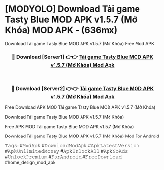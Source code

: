 # [MODYOLO] Download Tải game Tasty Blue MOD APK v1.5.7 (Mở Khóa) MOD APK - (636mx)
Download Tải game Tasty Blue MOD APK v1.5.7 (Mở Khóa) Free Mod APK

<div align="center">
<h3>🔴 Download [Server1] 👉👉 <a href="https://apk-comot.site?title=Tải_game_Tasty_Blue_MOD_APK_v1.5.7_(Mở_Khóa)">Tải game Tasty Blue MOD APK v1.5.7 (Mở Khóa) Mod Apk</a></h3><br>

<h3>🔴 Download [Server2] 👉👉 <a href="https://apk-comot.site?title=Tải_game_Tasty_Blue_MOD_APK_v1.5.7_(Mở_Khóa)">Tải game Tasty Blue MOD APK v1.5.7 (Mở Khóa) Mod Apk</a></h3>
</div>


Free Download APK MOD Tải game Tasty Blue MOD APK v1.5.7 (Mở Khóa)

Download Tải game Tasty Blue MOD APK v1.5.7 (Mở Khóa) 

Free APK MOD Tải game Tasty Blue MOD APK v1.5.7 (Mở Khóa) 

Download Tải game Tasty Blue MOD APK v1.5.7 (Mở Khóa) Mod For Android

𝚃𝚊𝚐𝚜: #𝙼𝚘𝚍𝙰𝚙𝚔 #𝙳𝚘𝚠𝚗𝚕𝚘𝚊𝚍𝙼𝚘𝚍𝙰𝚙𝚔 #𝙰𝚙𝚔𝙻𝚊𝚝𝚎𝚜𝚝𝚅𝚎𝚛𝚜𝚒𝚘𝚗 #𝙰𝚙𝚔𝚄𝚗𝚕𝚒𝚖𝚒𝚝𝚎𝚍𝙼𝚘𝚗𝚎𝚢 #𝙰𝚙𝚔𝚄𝚗𝚕𝚘𝚌𝚔𝙰𝚕𝚕 #𝙰𝚙𝚔𝙽𝚘𝙰𝚍𝚜 #𝚄𝚗𝚕𝚘𝚌𝚔𝙿𝚛𝚎𝚖𝚒𝚞𝚖 #𝙵𝚘𝚛𝙰𝚗𝚍𝚛𝚘𝚒𝚍 #𝙵𝚛𝚎𝚎𝙳𝚘𝚠𝚗𝚕𝚘𝚊𝚍 #home_design_mod_apk